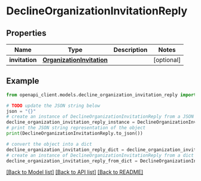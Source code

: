 # DeclineOrganizationInvitationReply


## Properties

Name | Type | Description | Notes
------------ | ------------- | ------------- | -------------
**invitation** | [**OrganizationInvitation**](OrganizationInvitation.md) |  | [optional] 

## Example

```python
from openapi_client.models.decline_organization_invitation_reply import DeclineOrganizationInvitationReply

# TODO update the JSON string below
json = "{}"
# create an instance of DeclineOrganizationInvitationReply from a JSON string
decline_organization_invitation_reply_instance = DeclineOrganizationInvitationReply.from_json(json)
# print the JSON string representation of the object
print(DeclineOrganizationInvitationReply.to_json())

# convert the object into a dict
decline_organization_invitation_reply_dict = decline_organization_invitation_reply_instance.to_dict()
# create an instance of DeclineOrganizationInvitationReply from a dict
decline_organization_invitation_reply_from_dict = DeclineOrganizationInvitationReply.from_dict(decline_organization_invitation_reply_dict)
```
[[Back to Model list]](../README.md#documentation-for-models) [[Back to API list]](../README.md#documentation-for-api-endpoints) [[Back to README]](../README.md)


